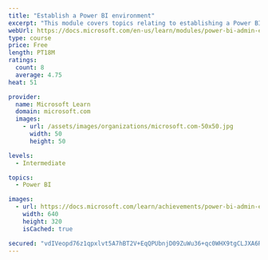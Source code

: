 ```yaml
---
title: "Establish a Power BI environment"
excerpt: "This module covers topics relating to establishing a Power BI environment within Office 365 containers."
webUrl: https://docs.microsoft.com/en-us/learn/modules/power-bi-admin-environment/
type: course
price: Free
length: PT18M
ratings:
  count: 8
  average: 4.75
heat: 51

provider:
  name: Microsoft Learn
  domain: microsoft.com
  images:
    - url: /assets/images/organizations/microsoft.com-50x50.jpg
      width: 50
      height: 50

levels:
  - Intermediate

topics:
  - Power BI

images:
  - url: https://docs.microsoft.com/learn/achievements/power-bi-admin-environment-social.png
    width: 640
    height: 320
    isCached: true

secured: "vdIVeopd76z1qpxlvt5A7hBT2V+EqQPUbnjD09ZuWu36+qc0WHX9tgCLJXA6RLjwgYqEZIzsxWIXac2RBq7uToj9A/hVS+IG/r4NJIvRhXmlS0eK5jcVF9URBu0cGagP2EThJGZWfp8EBR6qCl6Xj1M4Eq4/e90nz6EXBH2UUOXECktqz8jBYk7vcW25M/1TLYpFwAdk31+LVgoT1SqaxJcS50oYXZN6lWqAD/y5ptU18GEomccU8BiOaaMGSxdbtXCxidbilVzJEyThANCzVuKqWMwr+jqAHR3Ny7qq4pHc+fznUInmbhiV1Kvr/6qYyFPrs+qPty1v7T9bvrZg2WRmvGZFY54qedg3Kas8ocD3YeazAH6h/fopy/spvEEckcBz0RevOkp9zha9gBlNBYtR5USJV9AkW93Xq3h7Xc0=;bC9HBY81YorRq20Gr7Kqgg=="
---
```



